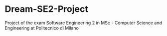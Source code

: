 # Dream-SE2-Project
Project of the exam Software Engineering 2 in MSc - Computer Science and Engineering at Politecnico di Milano
